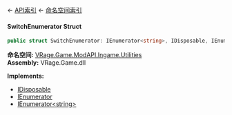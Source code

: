 ← [API索引](Api-Index) ← [命名空间索引](Namespace-Index)

#### SwitchEnumerator Struct

```csharp
public struct SwitchEnumerator: IEnumerator<string>, IDisposable, IEnumerator
```

**命名空间:** [VRage.Game.ModAPI.Ingame.Utilities](VRage.Game.ModAPI.Ingame.Utilities)  
**Assembly:** VRage.Game.dll

**Implements:**  
* [IDisposable](https://docs.microsoft.com/en-us/dotnet/api/System.IDisposable?view=netframework-4.6)  
* [IEnumerator](https://docs.microsoft.com/en-us/dotnet/api/System.Collections.IEnumerator?view=netframework-4.6)  
* [IEnumerator&lt;string&gt;](https://docs.microsoft.com/en-us/dotnet/api/System.Collections.Generic.IEnumerator-1?view=netframework-4.6)

